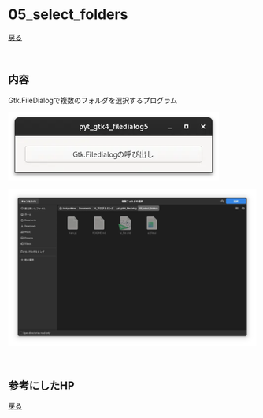 # 05_select_folders

[戻る](../README.md)

<br>

## 内容 

Gtk.FileDialogで複数のフォルダを選択するプログラム  

![pic](../data/pyt_gtk4_filedialog5_1.webp)

![pic](../data/pyt_gtk4_filedialog5_2.webp)

<br>

## 参考にしたHP

[戻る](../README.md)
